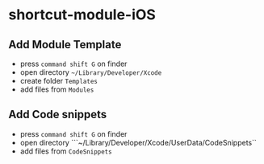 # shortcut-module-iOS

## Add Module Template
- press ```command shift G``` on finder
- open directory ```~/Library/Developer/Xcode```
- create folder ```Templates```
- add files from ```Modules```

## Add Code snippets
- press ```command shift G``` on finder
- open directory ```~/Library/Developer/Xcode/UserData/CodeSnippets``
- add files from ```CodeSnippets```

